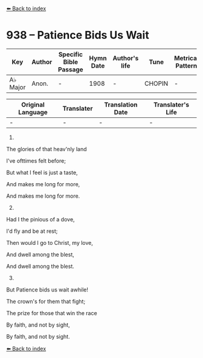 [⬅️ Back to index](../README.md)

# 938 – Patience Bids Us Wait

Key | Author   | Specific Bible Passage     |Hymn Date |Author's life |Tune |Metrical Pattern   |Composer/Source
-- | --------- | ---------------------------|----------|--------------|-----|-------------------|-------------  
A♭ Major |Anon. |- |1908 |- |CHOPIN |- |I. B. Woodbury

Original Language | Translater | Translation Date   | Translater's Life  
----------------- | --------- | --------------------|-------------     
\- |- |- |-




1.

The glories of that heav'nly land

I've ofttimes felt before;

But what I feel is just a taste,

And makes me long for more,

And makes me long for more.



2.

Had I the pinious of a dove,

I'd fly and be at rest;

Then would I go to Christ, my love,

And dwell among the blest,

And dwell among the blest.



3.

But Patience bids us wait awhile!

The crown's for them that fight;

The prize for those that win the race

By faith, and not by sight,

By faith, and not by sight.

[⬅️ Back to index](../README.md)
